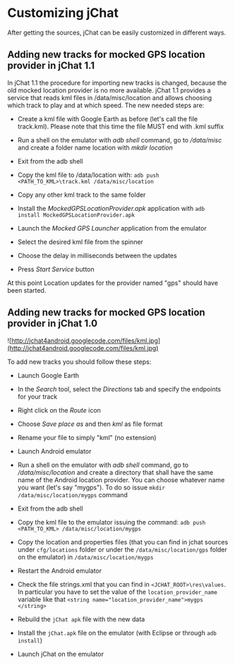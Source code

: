 # Customizing jChat #
After getting the sources, jChat can be easily customized in different ways.

## Adding new tracks for mocked GPS location provider in jChat 1.1 ##
In jChat 1.1 the procedure for importing new tracks is changed, because the old mocked location provider is no more available.
jChat 1.1 provides a service that reads kml files in /data/misc/location and allows choosing which track to play and at which speed.
The new needed steps are:
  * Create a kml file with Google Earth as before (let's call the file track.kml). Please note that this time the file MUST end with .kml suffix

  * Run a shell on the emulator with _adb shell_ command, go to _/data/misc_ and create a folder name location with _mkdir location_

  * Exit from the adb shell

  * Copy the kml file to /data/location with: `adb push <PATH_TO_KML>\track.kml /data/misc/location`

  * Copy any other kml track to the same folder

  * Install the _MockedGPSLocationProvider.apk_ application with `adb install MockedGPSLocationProvider.apk`

  * Launch the _Mocked GPS Launcher_ application from the emulator

  * Select the desired kml file from the spinner

  * Choose the delay in milliseconds between the updates

  * Press _Start Service_ button

At this point Location updates for the provider named "gps" should have been started.

## Adding new tracks for mocked GPS location provider in jChat 1.0 ##
![http://jchat4android.googlecode.com/files/kml.jpg](http://jchat4android.googlecode.com/files/kml.jpg)

To add new tracks you should follow these steps:
  * Launch Google Earth

  * In the _Search_ tool, select the _Directions_ tab and specify the endpoints for your track

  * Right click on the _Route_ icon

  * Choose _Save place as_ and then _kml_ as file format

  * Rename your file to simply "kml" (no extension)

  * Launch Android emulator

  * Run a shell on the emulator with _adb shell_ command, go to _/data/misc/location_ and create a directory that shall have the same name of the Android location provider. You can choose whatever name you want (let's say "mygps"). To do so issue `mkdir /data/misc/location/mygps` command

  * Exit from the adb shell

  * Copy the kml file to the emulator issuing the command: `adb push <PATH_TO_KML> /data/misc/location/mygps`

  * Copy the location and properties files (that you can find in jchat sources under `cfg/locations` folder or under the `/data/misc/location/gps` folder on the emulator) in  `/data/misc/location/mygps`

  * Restart the Android emulator

  * Check the file strings.xml that you can find in `<JCHAT_ROOT>\res\values`. In particular you have to set the value of the `location_provider_name` variable like that `<string name="location_provider_name">mygps </string>`

  * Rebuild the `jChat apk` file with the new data

  * Install the  `jChat.apk` file on the emulator (with Eclipse or through `adb install`)

  * Launch jChat on the emulator

